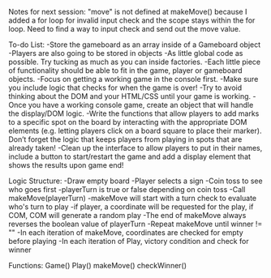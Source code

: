 Notes for next session:
"move" is not defined at makeMove() because I added a for loop for invalid input check and the scope stays within the for loop. Need to find a way to input check and send out the move value.


To-do List:
-Store the gameboard as an array inside of a Gameboard object
-Players are also going to be stored in objects
-As little global code as possible. Try tucking as much as you can inside factories.
-Each little piece of functionality should be able to fit in the game, player or gameboard objects.
-Focus on getting a working game in the console first.
-Make sure you include logic that checks for when the game is over! 
-Try to avoid thinking about the DOM and your HTML/CSS until your game is working.
-Once you have a working console game, create an object that will handle the display/DOM logic.
-Write the functions that allow players to add marks to a specific spot on the board by interacting with the appropriate DOM elements (e.g. letting players click on a board square to place their marker). Don’t forget the logic that keeps players from playing in spots that are already taken!
-Clean up the interface to allow players to put in their names, include a button to start/restart the game and add a display element that shows the results upon game end!


Logic Structure:
-Draw empty board
-Player selects a sign
-Coin toss to see who goes first
-playerTurn is true or false depending on coin toss
-Call makeMove(playerTurn)
-makeMove will start with a turn check to evaluate who's turn to play
-if player, a coordinate will be requested for the play, if COM, COM will generate a random play
-The end of makeMove always reverses the boolean value of playerTurn
-Repeat makeMove until winner != ""
-In each iteration of makeMove, coordinates are checked for empty before playing
-In each iteration of Play, victory condition and check for winner

Functions:
Game()
Play()
makeMove()
checkWinner()